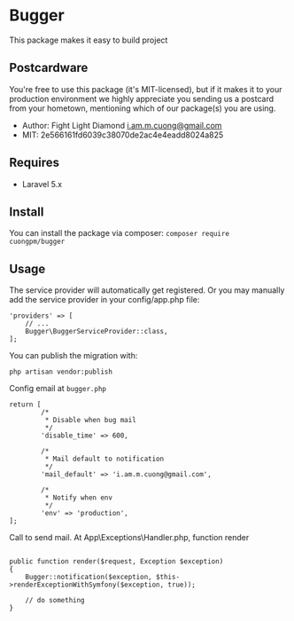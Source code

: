 # Bugger
This package makes it easy to build project

## Postcardware
You're free to use this package (it's MIT-licensed), but if it makes it to your production environment we highly appreciate you sending us a postcard from your hometown, mentioning which of our package(s) you are using.
- Author: Fight Light Diamond <i.am.m.cuong@gmail.com>
- MIT: 2e566161fd6039c38070de2ac4e4eadd8024a825

## Requires
- Laravel 5.x

## Install
You can install the package via composer:
`composer require cuongpm/bugger`

## Usage
The service provider will automatically get registered. Or you may manually add the service provider in your config/app.php file:

```
'providers' => [
    // ...
    Bugger\BuggerServiceProvider::class,
];
```

You can publish the migration with:
```angular2html
php artisan vendor:publish
```

Config email at `bugger.php`
```angular2html
return [
    	/*
    	 * Disable when bug mail
    	 */
        'disable_time' => 600,
    	
    	/*
    	 * Mail default to notification
    	 */
        'mail_default' => 'i.am.m.cuong@gmail.com',
    	
    	/*
    	 * Notify when env
    	 */
        'env' => 'production',
];
```

Call to send mail. At App\Exceptions\Handler.php, function render 
```angular2html

public function render($request, Exception $exception)
{              
    Bugger::notification($exception, $this->renderExceptionWithSymfony($exception, true));
    
    // do something
}

```
